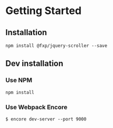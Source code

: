 Getting Started
===============

Installation
------------

```
npm install @fxp/jquery-scroller --save
```

Dev installation
----------------

### Use NPM

```
npm install
```

### Use Webpack Encore

```
$ encore dev-server --port 9000
```
